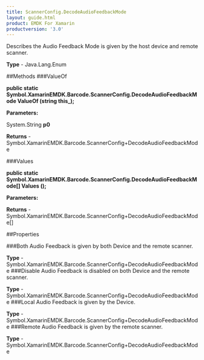 ```yaml
---
title: ScannerConfig.DecodeAudioFeedbackMode
layout: guide.html
product: EMDK For Xamarin 
productversion: '3.0' 
---
```

Describes the Audio Feedback Mode is given by the host device and remote scanner.

**Type** - Java.Lang.Enum

##Methods
###ValueOf

**public static Symbol.XamarinEMDK.Barcode.ScannerConfig.DecodeAudioFeedbackMode ValueOf (string this_);**


        

**Parameters:**

System.String **p0** 

**Returns** - Symbol.XamarinEMDK.Barcode.ScannerConfig+DecodeAudioFeedbackMode

###Values

**public static Symbol.XamarinEMDK.Barcode.ScannerConfig.DecodeAudioFeedbackMode[] Values ();**


        

**Parameters:**

**Returns** - Symbol.XamarinEMDK.Barcode.ScannerConfig+DecodeAudioFeedbackMode[]

##Properties

###Both
Audio Feedback is given by both Device and the remote scanner.

**Type** - Symbol.XamarinEMDK.Barcode.ScannerConfig+DecodeAudioFeedbackMode
###Disable
Audio Feedback is disabled on both Device and the remote scanner.

**Type** - Symbol.XamarinEMDK.Barcode.ScannerConfig+DecodeAudioFeedbackMode
###Local
Audio Feedback is given by the Device.

**Type** - Symbol.XamarinEMDK.Barcode.ScannerConfig+DecodeAudioFeedbackMode
###Remote
Audio Feedback is given by the remote scanner.

**Type** - Symbol.XamarinEMDK.Barcode.ScannerConfig+DecodeAudioFeedbackMode
